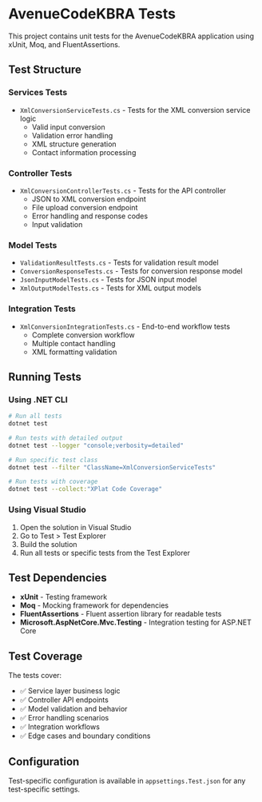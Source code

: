 # AvenueCodeKBRA Tests

This project contains unit tests for the AvenueCodeKBRA application using xUnit, Moq, and FluentAssertions.

## Test Structure

### Services Tests
- `XmlConversionServiceTests.cs` - Tests for the XML conversion service logic
  - Valid input conversion
  - Validation error handling
  - XML structure generation
  - Contact information processing

### Controller Tests
- `XmlConversionControllerTests.cs` - Tests for the API controller
  - JSON to XML conversion endpoint
  - File upload conversion endpoint
  - Error handling and response codes
  - Input validation

### Model Tests
- `ValidationResultTests.cs` - Tests for validation result model
- `ConversionResponseTests.cs` - Tests for conversion response model
- `JsonInputModelTests.cs` - Tests for JSON input model
- `XmlOutputModelTests.cs` - Tests for XML output models

### Integration Tests
- `XmlConversionIntegrationTests.cs` - End-to-end workflow tests
  - Complete conversion workflow
  - Multiple contact handling
  - XML formatting validation

## Running Tests

### Using .NET CLI
```bash
# Run all tests
dotnet test

# Run tests with detailed output
dotnet test --logger "console;verbosity=detailed"

# Run specific test class
dotnet test --filter "ClassName=XmlConversionServiceTests"

# Run tests with coverage
dotnet test --collect:"XPlat Code Coverage"
```

### Using Visual Studio
1. Open the solution in Visual Studio
2. Go to Test > Test Explorer
3. Build the solution
4. Run all tests or specific tests from the Test Explorer

## Test Dependencies

- **xUnit** - Testing framework
- **Moq** - Mocking framework for dependencies
- **FluentAssertions** - Fluent assertion library for readable tests
- **Microsoft.AspNetCore.Mvc.Testing** - Integration testing for ASP.NET Core

## Test Coverage

The tests cover:
- ✅ Service layer business logic
- ✅ Controller API endpoints
- ✅ Model validation and behavior
- ✅ Error handling scenarios
- ✅ Integration workflows
- ✅ Edge cases and boundary conditions

## Configuration

Test-specific configuration is available in `appsettings.Test.json` for any test-specific settings.
